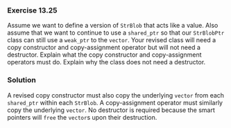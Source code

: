 ### Exercise 13.25

Assume we want to define a version of `StrBlob` that acts like a value. Also
assume that we want to continue to use a `shared_ptr` so that our `StrBlobPtr`
class can still use a `weak_ptr` to the `vector`. Your revised class will need a
copy constructor and copy-assignment operator but will not need a destructor.
Explain what the copy constructor and copy-assignment operators must do. Explain
why the class does not need a destructor.

### Solution

A revised copy constructor must also copy the underlying `vector` from each
`shared_ptr` within each `StrBlob`. A copy-assignment operator must similarly
copy the underlying `vector`. No destructor is required because the smart
pointers will `free` the `vector`s upon their destruction.
